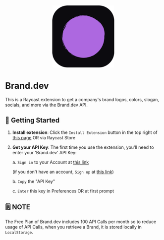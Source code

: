 <p align="center">
    <img src="./assets/brand-dev-purple.png" width="200" height="200" />
</p>

# Brand.dev

This is a Raycast extension to get a company's brand logos, colors, slogan, socials, and more via the Brand.dev API.

## 🚀 Getting Started

1. **Install extension**: Click the `Install Extension` button in the top right of [this page](https://www.raycast.com/xmok/brand-dev) OR via Raycast Store

2. **Get your API Key**: The first time you use the extension, you'll need to enter your 'Brand.dev' API Key:

    a. `Sign in` to your Account at [this link](https://developer.brand.dev/login)

    (if you don't have an account, `Sign up` at [this link](https://developer.brand.dev/))

    b. `Copy` the "API Key"
  
    c. `Enter` this key in Preferences OR at first prompt

## 🗒️ NOTE

The Free Plan of Brand.dev includes 100 API Calls per month so to reduce usage of API Calls, when you retrieve a Brand, it is stored locally in `LocalStorage`.